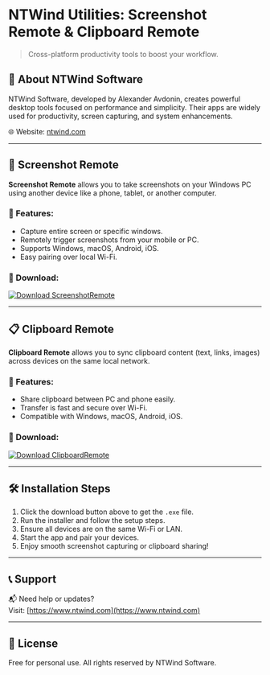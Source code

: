# NTWind Utilities: Screenshot Remote & Clipboard Remote

> Cross-platform productivity tools to boost your workflow.

## 🔧 About NTWind Software

NTWind Software, developed by Alexander Avdonin, creates powerful desktop tools focused on performance and simplicity. Their apps are widely used for productivity, screen capturing, and system enhancements.

🌐 Website: [ntwind.com](https://www.ntwind.com)

---

## 📸 Screenshot Remote

**Screenshot Remote** allows you to take screenshots on your Windows PC using another device like a phone, tablet, or another computer.

### 🔑 Features:
- Capture entire screen or specific windows.
- Remotely trigger screenshots from your mobile or PC.
- Supports Windows, macOS, Android, iOS.
- Easy pairing over local Wi-Fi.

### 🔗 Download:
[![Download ScreenshotRemote](https://img.shields.io/badge/Download-ScreenshotRemote-blue?style=for-the-badge&logo=windows)](https://www.ntwind.com/download/ScreenshotRemote_1.0.9-win-x64.exe)

---

## 📋 Clipboard Remote

**Clipboard Remote** allows you to sync clipboard content (text, links, images) across devices on the same local network.

### 🔑 Features:
- Share clipboard between PC and phone easily.
- Transfer is fast and secure over Wi-Fi.
- Compatible with Windows, macOS, Android, iOS.

### 🔗 Download:
[![Download ClipboardRemote](https://img.shields.io/badge/Download-ClipboardRemote-blueviolet?style=for-the-badge&logo=windows)](https://www.ntwind.com/download/ClipboardRemote_1.0.3-win-x64.exe)

---

## 🛠 Installation Steps

1. Click the download button above to get the `.exe` file.
2. Run the installer and follow the setup steps.
3. Ensure all devices are on the same Wi-Fi or LAN.
4. Start the app and pair your devices.
5. Enjoy smooth screenshot capturing or clipboard sharing!

---

## 📞 Support

📬 Need help or updates?  
Visit: [https://www.ntwind.com](https://www.ntwind.com)

---

## 📜 License

Free for personal use. All rights reserved by NTWind Software.
